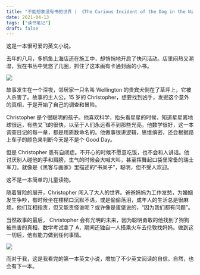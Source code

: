 ```yaml
---
title: "不能想象没有书的世界 | 《The Curious Incident of the Dog in the Night-time》"
date: 2021-04-13
tags: ["读书笔记"]
draft: false
---
```


这是一本很可爱的英文小说。

去年的八月，多抓鱼上海店还在施工中，却悄悄地开启了快闪活动。店里闷热又潮湿，我在书丛中晃悠了几圈，抓住了这本画有卡通封面的小书。

![](https://us1.myximage.com/2021/04/12/cbc49150cece4ea70a5da5fb48d71a88.jpg)

故事发生在一个深夜，邻居家一只名叫 Wellington 的贵宾犬倒在了草坪上，它被人杀害了。故事的主人公，15 岁的 Christopher，想要找到凶手，发掘这个意外的真相，于是开始了自己的调查和冒险。

Christopher 是个很聪明的孩子。他喜欢科学，抬头看星星的时候，知道星星离地球很远，有些又飞的很快，以至于人们永远看不到那些光亮。他数学很好，这一本调查日记的每一章，都是用质数命名的。他做事很讲逻辑，思维缜密，还会根据路上车子的颜色来判断今天是不是个 Good Day。

但是 Christopher 患有自闭症。不开心的时候不愿意吃饭，也不会和人讲话。他讨厌别人碰他的手和肩膀，生气的时候会大喊大叫，甚至挥舞起口袋里常备的瑞士军刀。就像是《黑客与画家》里描述的“书呆子”，聪明，但不受人欢迎。

这不是一本简单的儿童读物。

随着冒险的展开，Christopher 闯入了大人的世界。爸爸妈妈为工作发愁，为婚姻发生争吵，有时候坐在楼梯口沉默不语，或是偷偷落泪，成年人的生活总是很麻烦。他们互相指责，但又能责怪谁呢？或许像是蛋堡说的，“因为我们都有问题”。

当然故事的最后， Christopher 会有光明的未来，因为聪明勇敢的他找到了狗狗被杀害的真相，数学考试拿了 A，期间还独自一人搭乘火车去伦敦找妈妈。做到这一切后，他有能力做到任何事情。

![](https://us1.myximage.com/2021/04/12/4512d042394e4e2a6ae3bd91353a0668.jpg)

而对于我，这是我看完的第一本英文小说，增加了不少英文阅读的自信。自然，也会有下一本。